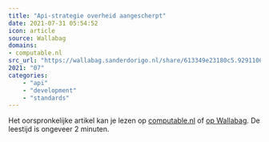 ```yaml
---
title: "Api-strategie overheid aangescherpt"
date: 2021-07-31 05:54:52
icon: article
source: Wallabag
domains:
- computable.nl
src_url: "https://wallabag.sanderdorigo.nl/share/613349e23180c5.92911069"
2021: "07"
categories:
    - "api"
    - "development"
    - "standards"
---
```

Het oorspronkelijke artikel kan je lezen op [computable.nl](https://www.computable.nl/artikel/nieuws/overheid/7214524/250449/api-strategie-overheid-aangescherpt.html) of [op Wallabag](https://wallabag.sanderdorigo.nl/share/613349e23180c5.92911069). De leestijd is ongeveer 2 minuten.